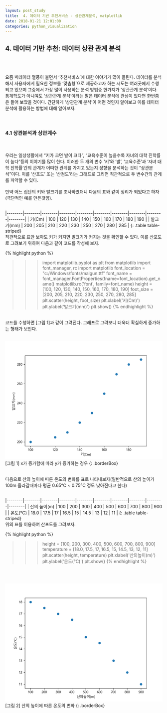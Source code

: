 ```yaml
---
layout: post_study
title:  4. 데이터 기반 추천서비스 - 상관관계분석, matplotlib
date: 2018-01-21 12:01:00
categories: python_visualization
---
```

## 4. 데이터 기반 추천: 데이터 상관 관계 분석
<br/><br/><br/>
요즘 빅데이터 열풍이 불면서 ‘추천서비스’에 대한 이야기가 많이 들린다. 데이터를 분석해서 사용자에게 필요한 정보를 ‘맞춤형’으로 제공하고자 하는 시도는 여러곳에서 수행되고 있으며 그중에서 가장 많이 사용하는 분석 방법중 한가지가 ‘상관관계 분석’이다. 통계학도가 아니여도 ‘상관관계 분석’이라는 말은 데이터 분석에 관심이 있다면 한번쯤은 들어 보았을 것이다. 간단하게 ‘상관관계 분석’이 어떤 것인지 알아보고 이를 데이터 분석에 활용하는 방법에 대해 알아보자.
<br/><br/><br/>
### 4.1 상관분석과 상관계수
<br/><br/>
우리는 일상생활에서 “키가 크면 발이 크다”, “교육수준이 높을수록 자녀의 대학 진학률이 높다”등의 이야기를 많이 한다. 이러한 두 개의 변수 ‘키’와 ‘발’, ‘교육수준’과 ‘자녀 대학 진학률’간의 관계가 어떠한 관계를 가지고 있는지 성향을 분석하는 것이 “상관분석”이다. 이를 ‘산포도’ 또는 ‘산점도’라는 그래프로 그리면 직관적으로 두 변수간의 관계를 파악할 수 있다.
<br/><br/>
만약 어느 집단의 키와 발크기를 조사하였더니 다음의 표와 같이 정리가 되었다고 하자(극단적인 예를 만든것임).
<br/><br/>

|--------|--------|--------|--------|--------|--------|--------|--------|--------|--------|
| 키(Cm) | 100 | 120 | 130 | 140 | 150 | 160 | 170 | 180 | 190 |
| 발크기(mm) | 200 | 205 | 210 | 220 | 230 | 250 | 270 | 280 | 285 |
{: .table table-striped}
<br/>
직관적으로 표만 보아도 키가 커지면 발크기가 커지는 것을 확인할 수 있다. 이를 산포도로 그려보기 위하여 다음과 같이 코드를 작성해 보자.

{% highlight python %}
>>> import matplotlib.pyplot as plt
>>> from matplotlib import font_manager, rc
>>> import matplotlib
>>> font_location = "c:/Windows/fonts/malgun.ttf"
>>> font_name = font_manager.FontProperties(fname=font_location).get_name()
>>> matplotlib.rc('font', family=font_name)
>>> height = [100, 120, 130, 140, 150, 160, 170, 180, 190]
>>> foot_size = [200, 205, 210, 220, 230, 250, 270, 280, 285]
>>> plt.scatter(height, foot_size)
>>> plt.xlabel('키(Cm)')
>>> plt.ylabel('발크기(mm)')
>>> plt.show()
{% endhighlight %}

<br/>
코드를 수행하면 [그림 1]과 같이 그려진다. 그래프로 그려보니 더욱더 확실하게 증가하는 형태가 보인다.
<br/><br/>

![](/asset/study/python_visualization/18.png)
[그림 1] x가 증가함에 따라 y가 증가하는 경우
{: .borderBox}

<br/>
다음으로 산의 높이에 따른 온도의 변화를 표로 나타내보자(일반적으로 산의 높이가 100m 올라갈때마다 평균 0.65℃ ~ 0.75℃ 정도 낮아진다고 한다)
<br/><br/>

|--------|--------|--------|--------|--------|--------|--------|--------|--------|--------|
| 산의 높이(m) | 100 | 200 | 300 | 400 | 500 | 600 | 700 | 800 | 900 |
| 온도(℃) | 18.0 | 17.5 | 17 | 16.5 | 15 | 14.5 | 13 | 12 | 11 |
{: .table table-striped}
<br/>
위의 표를 이용하여 산포도를 그려보자.

{% highlight python %}
>>> height = [100, 200, 300, 400, 500, 600, 700, 800, 900]
>>> temperature = [18.0, 17.5, 17, 16.5, 15, 14.5, 13, 12, 11]
>>> plt.scatter(height, temperature)
>>> plt.xlabel('산의높이(m)')
>>> plt.ylabel('온도(℃)')
>>> plt.show()
{% endhighlight %}

<br/><br/>

![](/asset/study/python_visualization/19.png)
[그림 2] 산의 높이에 따른 온도의 변화
{: .borderBox}

<br/>